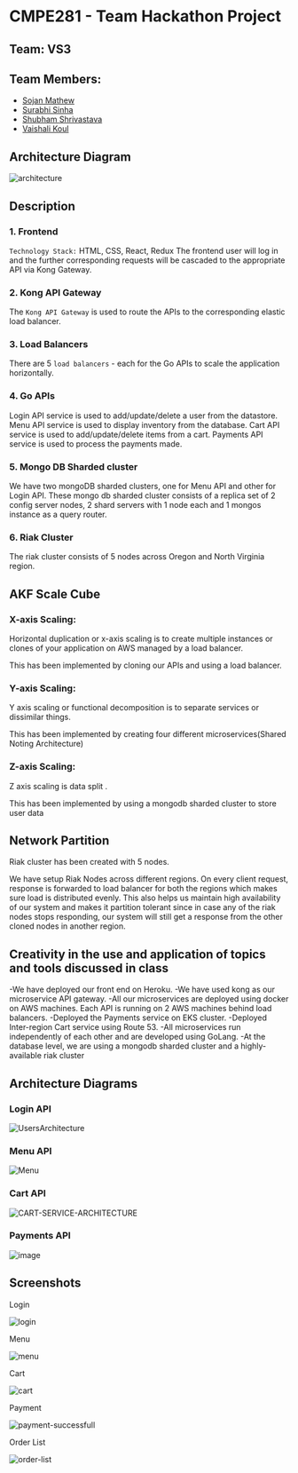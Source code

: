 # CMPE281 - Team Hackathon Project

## Team: VS3

## Team Members:

- [Sojan Mathew](https://github.com/sojanmatt)
- [Surabhi Sinha](https://github.com/surabhisinha31)
- [Shubham Shrivastava](https://github.com/shrivastavshubham34)
- [Vaishali Koul](https://github.com/Vaishalik07)

## Architecture Diagram

![architecture](https://user-images.githubusercontent.com/13406071/57175261-7dba6880-6dfe-11e9-9b3e-cccc85999057.png)

## Description

### 1. Frontend

`Technology Stack:` HTML, CSS, React, Redux
The frontend user will log in and the further corresponding requests will be cascaded to the appropriate API via Kong Gateway.

### 2. Kong API Gateway

The ```Kong API Gateway``` is used to route the APIs to the corresponding elastic load balancer.

### 3. Load Balancers

There are 5 ```load balancers``` - each for the Go APIs to scale the application horizontally.

### 4. Go APIs

Login API service is used to add/update/delete a user from the datastore.
Menu API service is used to display inventory from the database.
Cart API service is used to add/update/delete items from a cart.
Payments API service is used to process the payments made.

### 5.  Mongo DB Sharded cluster

We have two mongoDB sharded clusters, one for Menu API and other for Login API. These mongo db sharded cluster consists of a replica set of 2 config server nodes, 2 shard servers with 1 node each and 1 mongos instance as a query router. 

### 6. Riak Cluster

The riak cluster consists of 5 nodes across Oregon and North Virginia region.

## AKF Scale Cube

### X-axis Scaling:

Horizontal duplication or x-axis scaling is to create multiple instances or clones of your application on AWS managed by a load balancer.

This has been implemented by cloning our APIs and using a load balancer.

### Y-axis Scaling:

Y axis scaling or functional decomposition is to separate services or dissimilar things.

This has been implemented by creating four different microservices(Shared Noting Architecture) 

### Z-axis Scaling:

Z axis scaling is data split .

This has been implemented by using a mongodb sharded cluster to store user data

## Network Partition

Riak cluster has been created with 5 nodes. 

We have setup Riak Nodes across different regions. On every client request, response is forwarded to load balancer for both the regions which makes sure load is distributed evenly. This also helps us maintain high availability of our system and makes it partition tolerant since in case any of the riak nodes stops responding, our system will still get a response from the other cloned nodes in another region.

## Creativity in the use and application of topics and tools discussed in class

-We have deployed our front end on Heroku.
-We have used kong as our microservice API gateway.
-All our microservices are deployed using docker on AWS machines. Each API is running on 2 AWS machines behind load balancers.
-Deployed the Payments service on EKS cluster.
-Deployed Inter-region Cart service using Route 53.
-All microservices run independently of each other and are developed using GoLang.
-At the database level, we are using a mongodb sharded cluster and a highly-available riak cluster

## Architecture Diagrams

### Login API
![UsersArchitecture](https://user-images.githubusercontent.com/13406071/57174572-c6215880-6df5-11e9-9616-d4b59374c3e4.png)

### Menu API
![Menu](https://user-images.githubusercontent.com/13406071/57174602-2e703a00-6df6-11e9-8f41-c185c8bacb38.png)

### Cart API
![CART-SERVICE-ARCHITECTURE](https://user-images.githubusercontent.com/13406071/57174389-f1567880-6df2-11e9-953d-ba41b9182303.png)

### Payments API
![image](https://user-images.githubusercontent.com/42900784/57173318-ae8ca480-6de2-11e9-8722-6f1daead1aff.png)

## Screenshots

Login

![login](https://user-images.githubusercontent.com/13406071/57174907-6e392080-6dfa-11e9-9775-bd874fc1a880.jpeg)

Menu

![menu](https://user-images.githubusercontent.com/13406071/57174923-78f3b580-6dfa-11e9-86e7-a0774b5f8a52.jpeg)

Cart

![cart](https://user-images.githubusercontent.com/13406071/57174926-8ad55880-6dfa-11e9-8b80-816edfeb5566.jpeg)

Payment

![payment-successfull](https://user-images.githubusercontent.com/13406071/57174928-9759b100-6dfa-11e9-92c7-13be2ac4a7e7.jpeg)

Order List

![order-list](https://user-images.githubusercontent.com/13406071/57174934-a50f3680-6dfa-11e9-9570-8ee937f9ff61.jpeg)
